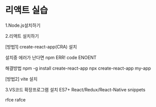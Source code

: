 # 리액트 실습

<p>1.Node.js설치하기</p>

<p>2.리액트 설치하기</p>

[방법1] create-react-app(CRA) 설치

설치중 에러가 난다면
npm ERR! code ENOENT

해결방법
npm -g install create-react-app
npx create-react-app my-app

[방법2] vite 설치

3.VS코드 확장프로그램 설치
ES7+ React/Redux/React-Native snippets

rfce
rafce

